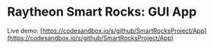 # Raytheon Smart Rocks: GUI App

Live demo: [https://codesandbox.io/s/github/SmartRocksProject/App](https://codesandbox.io/s/github/SmartRocksProject/App)
